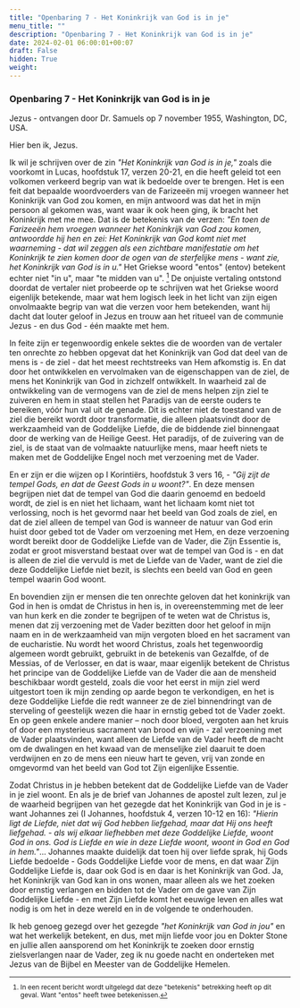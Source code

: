 ```yaml
---
title: "Openbaring 7 - Het Koninkrijk van God is in je"
menu_title: ""
description: "Openbaring 7 - Het Koninkrijk van God is in je"
date: 2024-02-01 06:00:01+00:07
draft: False
hidden: True
weight:
---
```

### Openbaring 7 - Het Koninkrijk van God is in je

Jezus - ontvangen door Dr. Samuels op 7 november 1955, Washington, DC, USA.

Hier ben ik, Jezus.

Ik wil je schrijven over de zin *"Het Koninkrijk van God is in je,"* zoals die voorkomt in Lucas, hoofdstuk 17, verzen 20-21, en die heeft geleid tot een volkomen verkeerd begrip van wat ik bedoelde over te brengen. Het is een feit dat bepaalde woordvoerders van de Farizeeën mij vroegen wanneer het Koninkrijk van God zou komen, en mijn antwoord was dat het in mijn persoon al gekomen was, want waar ik ook heen ging, ik bracht het Koninkrijk met me mee. Dat is de betekenis van de verzen: *"En toen de Farizeeën hem vroegen wanneer het Koninkrijk van God zou komen, antwoordde hij hen en zei: Het Koninkrijk van God komt niet met waarneming - dat wil zeggen als een zichtbare manifestatie om het Koninkrijk te zien komen door de ogen van de sterfelijke mens - want zie, het Koninkrijk van God is in u."* Het Griekse woord "entos" (entov) betekent echter niet "in u", maar "te midden van u". [^1] De onjuiste vertaling ontstond doordat de vertaler niet probeerde op te schrijven wat het Griekse woord eigenlijk betekende, maar wat hem logisch leek in het licht van zijn eigen onvolmaakte begrip van wat die verzen voor hem betekenden, want hij dacht dat louter geloof in Jezus en trouw aan het ritueel van de communie Jezus - en dus God - één maakte met hem.

In feite zijn er tegenwoordig enkele sektes die de woorden van de vertaler ten onrechte zo hebben opgevat dat het Koninkrijk van God dat deel van de mens is - de ziel - dat het meest rechtstreeks van Hem afkomstig is. En dat door het ontwikkelen en vervolmaken van de eigenschappen van de ziel, de mens het Koninkrijk van God in zichzelf ontwikkelt. In waarheid zal de ontwikkeling van de vermogens van de ziel de mens helpen zijn ziel te zuiveren en hem in staat stellen het Paradijs van de eerste ouders te bereiken, vóór hun val uit de genade. Dit is echter niet de toestand van de ziel die bereikt wordt door transformatie, die alleen plaatsvindt door de werkzaamheid van de Goddelijke Liefde, die de biddende ziel binnengaat door de werking van de Heilige Geest. Het paradijs, of de zuivering van de ziel, is de staat van de volmaakte natuurlijke mens, maar heeft niets te maken met de Goddelijke Engel noch met verzoening met de Vader.

En er zijn er die wijzen op I Korintiërs, hoofdstuk 3 vers 16, - *"Gij zijt de tempel Gods, en dat de Geest Gods in u woont?"*. En deze mensen begrijpen niet dat de tempel van God die daarin genoemd en bedoeld wordt, de ziel is en niet het lichaam, want het lichaam komt niet tot verlossing, noch is het gevormd naar het beeld van God zoals de ziel, en dat de ziel alleen de tempel van God is wanneer de natuur van God erin huist door gebed tot de Vader om verzoening met Hem, en deze verzoening wordt bereikt door de Goddelijke Liefde van de Vader, die Zijn Essentie is, zodat er groot misverstand bestaat over wat de tempel van God is - en dat is alleen de ziel die vervuld is met de Liefde van de Vader, want de ziel die deze Goddelijke Liefde niet bezit, is slechts een beeld van God en geen tempel waarin God woont.

En bovendien zijn er mensen die ten onrechte geloven dat het koninkrijk van God in hen is omdat de Christus in hen is, in overeenstemming met de leer van hun kerk en die zonder te begrijpen of te weten wat de Christus is, menen dat zij verzoening met de Vader bezitten door het geloof in mijn naam en in de werkzaamheid van mijn vergoten bloed en het sacrament van de eucharistie. Nu wordt het woord Christus, zoals het tegenwoordig algemeen wordt gebruikt, gebruikt in de betekenis van Gezalfde, of de Messias, of de Verlosser, en dat is waar, maar eigenlijk betekent de Christus het principe van de Goddelijke Liefde van de Vader die aan de mensheid beschikbaar wordt gesteld, zoals die voor het eerst in mijn ziel werd uitgestort toen ik mijn zending op aarde begon te verkondigen, en het is deze Goddelijke Liefde die redt wanneer ze de ziel binnendringt van de sterveling of geestelijk wezen die haar in ernstig gebed tot de Vader zoekt. En op geen enkele andere manier – noch door bloed, vergoten aan het kruis of door een mysterieus sacrament van brood en wijn - zal verzoening met de Vader plaatsvinden, want alleen de Liefde van de Vader heeft de macht om de dwalingen en het kwaad van de menselijke ziel daaruit te doen verdwijnen en zo de mens een nieuw hart te geven, vrij van zonde en omgevormd van het beeld van God tot Zijn eigenlijke Essentie.

Zodat Christus in je hebben betekent dat de Goddelijke Liefde van de Vader in je ziel woont. En als je de brief van Johannes de apostel zult lezen, zul je de waarheid begrijpen van het gezegde dat het Koninkrijk van God in je is - want Johannes zei (I Johannes, hoofdstuk 4, verzen 10-12 en 16): *"Hierin ligt de Liefde, niet dat wij God hebben liefgehad, maar dat Hij ons heeft liefgehad. - als wij elkaar liefhebben met deze Goddelijke Liefde, woont God in ons. God is Liefde en wie in deze Liefde woont, woont in God en God in hem."*... Johannes maakte duidelijk dat toen hij over liefde sprak, hij Gods Liefde bedoelde - Gods Goddelijke Liefde voor de mens, en dat waar Zijn Goddelijke Liefde is, daar ook God is en daar is het Koninkrijk van God. Ja, het Koninkrijk van God kan in ons wonen, maar alleen als we het zoeken door ernstig verlangen en bidden tot de Vader om de gave van Zijn Goddelijke Liefde - en met Zijn Liefde komt het eeuwige leven en alles wat nodig is om het in deze wereld en in de volgende te onderhouden.

Ik heb genoeg gezegd over het gezegde *"het Koninkrijk van God in jou"* en wat het werkelijk betekent, en dus, met mijn liefde voor jou en Dokter Stone en jullie allen aansporend om het Koninkrijk te zoeken door ernstig zielsverlangen naar de Vader, zeg ik nu goede nacht en onderteken met Jezus van de Bijbel en Meester van de Goddelijke Hemelen.
<small>

[^1]: In een recent bericht wordt uitgelegd dat deze "betekenis" betrekking heeft op dit geval. Want "entos" heeft twee betekenissen.

